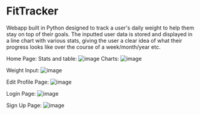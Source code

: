 # FitTracker
Webapp built in Python designed to track a user's daily weight to help them stay on top of their goals. The inputted user data is stored and displayed in a line chart with various stats, giving the user a clear idea of what their progress looks like over the course of a week/month/year etc.

Home Page:
Stats and table:
![image](https://user-images.githubusercontent.com/55369024/164938986-06d399ce-89b8-4a5f-9d97-d8a0dab8701b.png)
Charts:
![image](https://user-images.githubusercontent.com/55369024/164939321-ad1027d3-888e-407b-9f93-586f457d854b.png)

Weight Input:
![image](https://user-images.githubusercontent.com/55369024/164939438-5f534cc5-f2aa-4fa4-b704-d60520011c2c.png)

Edit Profile Page:
![image](https://user-images.githubusercontent.com/55369024/164939635-b230d73d-8771-4252-9f35-f95605d6e68b.png)

Login Page:
![image](https://user-images.githubusercontent.com/55369024/164939760-6dc99978-1696-4aa3-9bf1-f37192374aa5.png)

Sign Up Page:
![image](https://user-images.githubusercontent.com/55369024/164939850-b9d11c4d-811f-43e6-9f87-b9a8f81124fd.png)

